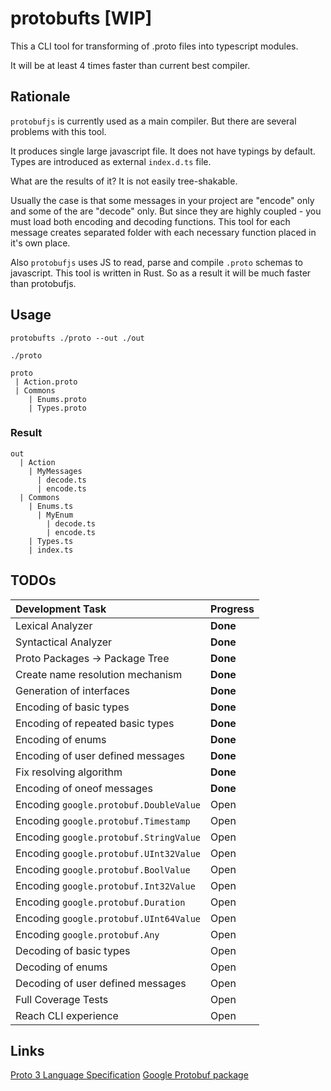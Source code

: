 # protobufts [WIP]

This a CLI tool for transforming of .proto files into typescript modules.

It will be at least 4 times faster than current best compiler.

## Rationale

`protobufjs` is currently used as a main compiler. But there are several problems with this tool.

It produces single large javascript file.
It does not have typings by default.
Types are introduced as external `index.d.ts` file.

What are the results of it? It is not easily tree-shakable.

Usually the case is that some messages in your project are "encode" only and some of the are "decode" only. But since they are highly coupled - you must load both encoding and decoding functions. This tool for each message creates separated folder with each necessary function placed in it's own place.

Also `protobufjs` uses JS to read, parse and compile `.proto` schemas to javascript. This tool is written in Rust. So as a result it will be much faster than protobufjs.

## Usage

```
protobufts ./proto --out ./out
```

`./proto`

```
proto
 | Action.proto
 | Commons
    | Enums.proto
    | Types.proto
```

### Result

```
out
  | Action
    | MyMessages
      | decode.ts
      | encode.ts
  | Commons
    | Enums.ts
      | MyEnum
        | decode.ts
        | encode.ts
    | Types.ts
    | index.ts
```

## TODOs

| Development Task                       | Progress |
| :------------------------------------- | :------- |
| Lexical Analyzer                       | **Done** |
| Syntactical Analyzer                   | **Done** |
| Proto Packages -> Package Tree         | **Done** |
| Create name resolution mechanism       | **Done** |
| Generation of interfaces               | **Done** |
| Encoding of basic types                | **Done** |
| Encoding of repeated basic types       | **Done** |
| Encoding of enums                      | **Done** |
| Encoding of user defined messages      | **Done** |
| Fix resolving algorithm                | **Done** |
| Encoding of oneof messages             | **Done** |
| Encoding `google.protobuf.DoubleValue` | Open     |
| Encoding `google.protobuf.Timestamp`   | Open     |
| Encoding `google.protobuf.StringValue` | Open     |
| Encoding `google.protobuf.UInt32Value` | Open     |
| Encoding `google.protobuf.BoolValue`   | Open     |
| Encoding `google.protobuf.Int32Value`  | Open     |
| Encoding `google.protobuf.Duration`    | Open     |
| Encoding `google.protobuf.UInt64Value` | Open     |
| Encoding `google.protobuf.Any`         | Open     |
| Decoding of basic types                | Open     |
| Decoding of enums                      | Open     |
| Decoding of user defined messages      | Open     |
| Full Coverage Tests                    | Open     |
| Reach CLI experience                   | Open     |

## Links 
[Proto 3 Language Specification](https://developers.google.com/protocol-buffers/docs/reference/proto3-spec)
[Google Protobuf package](https://developers.google.com/protocol-buffers/docs/reference/google.protobuf)